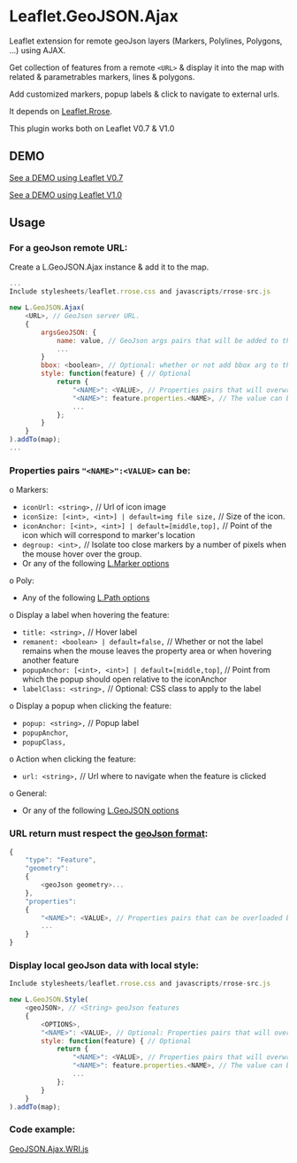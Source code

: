 Leaflet.GeoJSON.Ajax
====================
Leaflet extension for remote geoJson layers (Markers, Polylines, Polygons, ...) using AJAX.

Get collection of features from a remote `<URL>` & display it into the map with related & parametrables markers, lines & polygons.

Add customized markers, popup labels & click to navigate to external urls.

It depends on [Leaflet.Rrose](https://github.com/erictheise/rrose).

This plugin works both on Leaflet V0.7 & V1.0

DEMO
----
[See a DEMO using Leaflet V0.7](http://dominique92.github.io/MyLeaflet/github.com/Dominique92/Leaflet.GeoJSON.Ajax/)

[See a DEMO using Leaflet V1.0](http://dominique92.github.io/MyLeaflet/github.com/Dominique92/Leaflet.GeoJSON.Ajax/test/index-v1.0.html)

Usage
-----
### For a geoJson remote URL:
Create a L.GeoJSON.Ajax instance & add it to the map.
```javascript
...
Include stylesheets/leaflet.rrose.css and javascripts/rrose-src.js

new L.GeoJSON.Ajax(
	<URL>, // GeoJson server URL.
	{
		argsGeoJSON: {
			name: value, // GeoJson args pairs that will be added to the url with the syntax: ?name=value&...
			...
		}
		bbox: <boolean>, // Optional: whether or not add bbox arg to the geoJson server URL
		style: function(feature) { // Optional
			return {
				"<NAME>": <VALUE>, // Properties pairs that will overwrite the geoJson flow features properties
				"<NAME>": feature.properties.<NAME>, // The value can be calculated from any geoJson property for each features.
				...
			};
		}
	}
).addTo(map);
...
```

### Properties pairs `"<NAME>":<VALUE>` can be:
o Markers:
* `iconUrl: <string>,` // Url of icon image
* `iconSize: [<int>, <int>] | default=img file size,` // Size of the icon.
* `iconAnchor: [<int>, <int>] | default=[middle,top],` // Point of the icon which will correspond to marker's location
* `degroup: <int>,` // Isolate too close markers by a number of pixels when the mouse hover over the group.
* Or any of the following [L.Marker options](http://leafletjs.com/reference.html#marker-options)

o Poly:
* Any of the following [L.Path options](http://leafletjs.com/reference.html#path-options)

o Display a label when hovering the feature:
* `title: <string>,` // Hover label
* `remanent: <boolean> | default=false,` // Whether or not the label remains when the mouse leaves the property area or when hovering another feature
* `popupAnchor: [<int>, <int>] | default=[middle,top]`, // Point from which the popup should open relative to the iconAnchor
* `labelClass: <string>,` // Optional: CSS class to apply to the label

o Display a popup when clicking the feature:
* `popup: <string>,` // Popup label
* `popupAnchor`,
* `popupClass,`

o Action when clicking the feature:
* `url: <string>,` // Url where to navigate when the feature is clicked

o General:
* Or any of the following [L.GeoJSON options](http://leafletjs.com/reference.html#geojson-options)

### <geoJson> URL return must respect the [geoJson format](http://geojson.org/geojson-spec.html):
```javascript
{
	"type": "Feature",
	"geometry":
	{
		<geoJson geometry>...
	},
	"properties":
	{
		"<NAME>": <VALUE>, // Properties pairs that can be overloaded by the GeoJSON options or style
		...
	}
}
```

### Display local geoJson data with local style:
```javascript
Include stylesheets/leaflet.rrose.css and javascripts/rrose-src.js

new L.GeoJSON.Style(
	<geoJSON>, // <String> geoJson features
	{
		<OPTIONS>,
		"<NAME>": <VALUE>, // Optional: Properties pairs that will overwrite the geoJson flow features properties
		style: function(feature) { // Optional
			return {
				"<NAME>": <VALUE>, // Properties pairs that will overwrite the geoJson flow features properties
				"<NAME>": feature.properties.<NAME>, // The value can be calculated from any geoJson property for each features.
				...
			};
		}
	}
).addTo(map);
```

### Code example:
[GeoJSON.Ajax.WRI.js](https://github.com/Dominique92/Leaflet.GeoJSON.Ajax/blob/master/layers/GeoJSON.Ajax.WRI.js)
